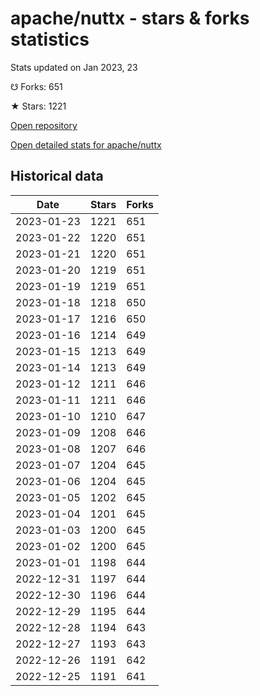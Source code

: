 # apache/nuttx - stars & forks statistics

Stats updated on Jan 2023, 23

☋ Forks: 651

★ Stars: 1221

[Open repository](https://github.com/apache/nuttx)

[Open detailed stats for apache/nuttx](https://reviewgithub.com/rep/apache/nuttx)

## Historical data
| Date | Stars | Forks |
|------|-------|-------|
| 2023-01-23 | 1221 | 651 | 
| 2023-01-22 | 1220 | 651 | 
| 2023-01-21 | 1220 | 651 | 
| 2023-01-20 | 1219 | 651 | 
| 2023-01-19 | 1219 | 651 | 
| 2023-01-18 | 1218 | 650 | 
| 2023-01-17 | 1216 | 650 | 
| 2023-01-16 | 1214 | 649 | 
| 2023-01-15 | 1213 | 649 | 
| 2023-01-14 | 1213 | 649 | 
| 2023-01-12 | 1211 | 646 | 
| 2023-01-11 | 1211 | 646 | 
| 2023-01-10 | 1210 | 647 | 
| 2023-01-09 | 1208 | 646 | 
| 2023-01-08 | 1207 | 646 | 
| 2023-01-07 | 1204 | 645 | 
| 2023-01-06 | 1204 | 645 | 
| 2023-01-05 | 1202 | 645 | 
| 2023-01-04 | 1201 | 645 | 
| 2023-01-03 | 1200 | 645 | 
| 2023-01-02 | 1200 | 645 | 
| 2023-01-01 | 1198 | 644 | 
| 2022-12-31 | 1197 | 644 | 
| 2022-12-30 | 1196 | 644 | 
| 2022-12-29 | 1195 | 644 | 
| 2022-12-28 | 1194 | 643 | 
| 2022-12-27 | 1193 | 643 | 
| 2022-12-26 | 1191 | 642 | 
| 2022-12-25 | 1191 | 641 | 

